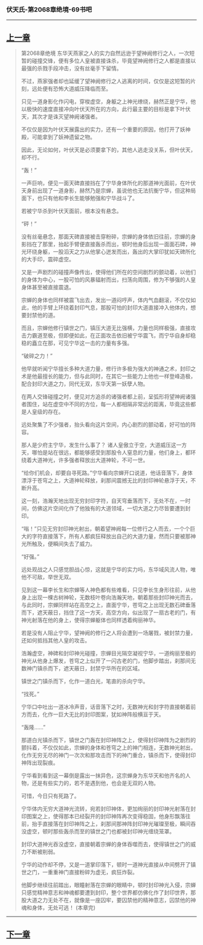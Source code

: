 ### 伏天氏-第2068章绝境-69书吧

--------
[上一章](./12065173b95bda2ec112fdeb0ea951c0.md)
--------


>
>
>
>第2068章绝境
>东华天燕家之人的实力自然远逊于望神阙修行之人，一次短暂的碰撞交锋，便有多位人皇被直接诛杀，毕竟望神阙修行之人都是直接以最强的杀戮手段冲击，没有丝毫手下留情。
>
>不过，燕家强者却也延缓了望神阙修行之人逃离的时间，仅仅是这短暂的片刻，远处便有恐怖大道威压降临而至。
>
>只见一道身影化作闪电，穿梭虚空，身躯之上神光缭绕，赫然正是宁华，他以极快的速度直接冲向叶伏天所在的方向，此行最主要的目标是拿下叶伏天，其次才是诛灭望神阙诸强者。
>
>不仅仅是因为叶伏天展露出的实力，还有一个重要的原因，他打开了妖神殿，可能拿到了妖神遗留之物。
>
>因此，无论如何，叶伏天是必须要拿下的，其他人逃走没关系，但叶伏天，却不行。
>
>“轰！”
>
>一声巨响，便见一面天碑直接挡在了宁华身体所化的那道神光面前，在叶伏天身前出现了一道身影，赫然乃是宗蝉，虽说他也无法抗衡宁华，但这种局面下，也只有他和李长生能够勉强和宁华战斗了。
>
>若被宁华杀到叶伏天面前，根本没有悬念。
>
>“砰！”
>
>没有丝毫悬念，那面天碑直接被击穿粉碎，宗蝉的身体依旧往前，宗蝉的身影挡在了那里，抬起手臂便直接轰杀而出，顿时他身后出现一面面石碑，神光环绕身躯，一股滔天之力从他掌心迸发而出，轰出的大掌印犹如天碑所化的大手印，震碎虚空。
>
>又是一声剧烈的碰撞声像传出，使得他们所在的空间剧烈的颤动着，以他们的身体为中心，一股可怕的风暴辐射而出，扫荡向周围，修为不够强的人皇身体甚至被直接震退。
>
>宗蝉的身体也同样被震飞出去，发出一道闷哼声，体内气血翻滚，不仅仅如此，他的手臂上环绕着封印气息，那股可怕的封印大道直接冲入他体内，想要封禁他的道。
>
>而且，宗蝉他修行镇世之门，镇压大道无比强横，力量也同样极强，直接攻击力霸道至极，但即便如此，在正面攻击依旧被宁华震飞，而宁华自身却稳稳的矗立在那，可见宁华这一击的力量有多强。
>
>“破碎之力！”
>
>他早就听闻宁华擅长多种大道力量，修行许多极为强大的神通之术，封印之术是他最擅长的能力，但与此同时，在其它一些能力上他也一样登峰造极，配合封印大道之力，同代无双，东华天第一妖孽人物。
>
>在两人交锋碰撞之时，便见对方追杀的诸强者都上前，呈弧形将望神阙诸强者围住，站在虚空中不同的方位，每一人都相隔非常远的距离，毕竟这些都是人皇级的存在。
>
>远处聚集了不少强者，抬头看向这片空间，内心剧烈的颤动着，好可怕的阵容。
>
>那人是少府主宁华，发生什么事了？
>诸人皇傲立于空，大道威压这一方天，哪怕是站在很远，都能够感受到那股令人窒息的力量，他们身上，都环绕着大道神光，许多强者释放出大道神轮，不可一世。
>
>“给你们机会，却要自寻死路。”宁华看向宗蝉开口说道，他话音落下，身体漂浮于苍穹之上，大道神轮释放，刹那间震撼无比的封印神轮悬浮于天，不断升高。
>
>这一刻，浩瀚天地出现无穷封印字符，自天穹垂落而下，无处不在，一时间，仿佛这片空间化作了他独有的大道领域，一切大道之力尽皆要遭到封印。
>
>“嗡！”只见无穷封印神光射出，朝着望神阙每一位修行之人而去，一个个巨大的字符直接落下，所有人都疯狂释放出自己的大道力量，然而只要被那神光所触及，便瞬间失去了威力。
>
>“好强。”
>
>远处观战之人只感觉胆战心惊，这就是宁华的实力吗，东华域风流人物，唯他不可敌，举世无双。
>
>见到这一幕李长生和宗蝉等人神色都有些难看，只见李长生身形往前，从他身上出现一棵古树神轮，无数枝叶卷向浩瀚天地，朝着那些封印神光而去，与此同时，宗蝉同样站在高空之上，直面宁华，苍穹之上出现无数石碑垂落而下，遮天蔽日，挡住了这一方天，高空方向，似出现了一扇古老的门，有神光射落在他的身上，使得宗蝉躯体也同样透着绚丽神华。
>
>若是没有人阻止宁华，望神阙的修行之人将会遭到一场屠戮，被封禁力量，还如何抵挡其他人皇的攻击。
>
>浩瀚虚空，神碑和封印神光碰撞，宗蝉目光隔空凝视宁华，一道绚丽至极的神光从他身上爆发，苍穹之上似开了一闪古老的门，他脚步踏出，刹那间无数神门镇杀而下，遮天蔽日，封禁宁华所在的区域。
>
>镇世之门镇杀而下，化作一道白光，笔直的杀向宁华。
>
>“找死。”
>
>宁华口中吐出一道冰冷声音，话音落下之时，无数神光和封字符直接朝着前方而去，化作一巨大无比的封印图案，犹如神阵般横亘于天。
>
>“轰隆……”
>
>那道白光镇杀而下，镇世之门轰在封印神阵之上，使得封印神阵为之剧烈的颤抖着，不仅仅如此，宗蝉的身体和苍穹之上的神门相连，无数神光射出，化作无穷无尽的神门一次次和那攻击而下的神门重合，镇杀而下，使得封印神阵出现裂痕。
>
>宁华看到看到这一幕倒是露出一抹异色，这宗蝉身为东华天和他齐名的人物，还是有些实力的，若不是遇到他，也会是无双的人物。
>
>可惜，今日只有死路了。
>
>宁华体内无穷大道神光流转，宛若封印神体，更加绚丽的封印神光射落在封印图案之上，使得那本已经裂开的封印神阵再次变得稳固，他身形飘落往前，抬手直接落在封印神阵之上，刹那间那神阵封印神光璀璨至极，瞬间吞没虚空，顿时那些轰杀而至的镇世之门也都被封印神光缠绕笼罩。
>
>封印大道神光吞没虚空，直接朝着宗蝉的身体吞噬而去，使得镇世之门的威力不断被削弱。
>
>宁华的动作却不停，又是一道掌印落下，顿时一道神光直接从中间劈开了镇世之门，一重重神门直接粉碎为虚无，疯狂炸裂。
>
>他脚步继续往前踏出，眼瞳射落在宗蝉的眼睛中，顿时封印神光入侵，宗蝉只感觉精神意志和神魂都要遭到封印，整个世界都仿佛化作了封印世界，那股大道之力无处不在，就像是一座囚牢，要囚禁他的精神意志，囚禁他的神魂和身体，无处可逃！
>(本章完)
>
>

--------
[下一章](./d8c37255307d9888a3f9fca272ba729c.md)
--------
